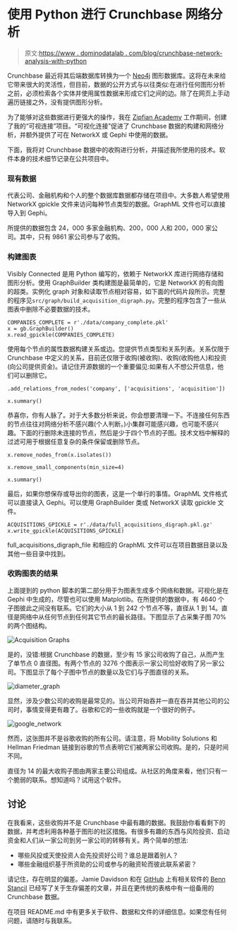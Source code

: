 # 使用 Python 进行 Crunchbase 网络分析

> 原文:[https://www . dominodatalab . com/blog/crunchbase-network-analysis-with-python](https://www.dominodatalab.com/blog/crunchbase-network-analysis-with-python)

Crunchbase 最近将其后端数据库转换为一个 [Neo4j](http://nosql.mypopescu.com/post/84224779420/powered-by-neo4j-crunchbases-business-graph) 图形数据库。这将在未来给它带来很大的灵活性，但目前，数据的公开方式与以往类似:在进行任何图形分析之前，必须检索各个实体并使用属性数据来形成它们之间的边。除了在网页上手动遍历链接之外，没有提供图形分析。

为了能够对这些数据进行更强大的操作，我在 [Zipfian Academy](http://www.zipfianacademy.com/) 工作期间，创建了我的“可视连接”项目。“可视化连接”促进了 Crunchbase 数据的构建和网络分析，并额外提供了可在 NetworkX 或 Gephi 中使用的数据。

下面，我将对 Crunchbase 数据中的收购进行分析，并描述我所使用的技术。软件本身的技术细节记录在公共项目中。

### 现有数据

代表公司、金融机构和个人的整个数据库数据都存储在项目中。大多数人希望使用 NetworkX gpickle 文件来访问每种节点类型的数据。GraphML 文件也可以直接导入到 Gephi。

所提供的数据包含 24，000 多家金融机构、200，000 人和 200，000 家公司。其中，只有 9861 家公司参与了收购。

### 构建图表

Visibly Connected 是用 Python 编写的，依赖于 NetworkX 库进行网络存储和图形分析。使用 GraphBuilder 类构建图是最简单的，它是 NetworkX 的有向图的超类。实例化 graph 对象和读取节点相对容易，如下面的代码片段所示。完整的程序见`src/graph/build_acquisition_digraph.py`。完整的程序包含了一些从图表中删除不必要数据的技术。

```
COMPANIES_COMPLETE = r'./data/company_complete.pkl'
x = gb.GraphBuilder()
x.read_gpickle(COMPANIES_COMPLETE)
```

使用每个节点的属性数据构建关系或边。您提供节点类型和关系列表。关系仅限于 Crunchbase 中定义的关系，目前还仅限于收购(被收购)、收购(收购他人)和投资(向公司提供资金)。请记住开源数据的一个重要偏见:如果有人不想公开信息，他们可以删除它。

```
.add_relations_from_nodes('company', ['acquisitions', 'acquisition'])

x.summary()
```

恭喜你，你有人脉了。对于大多数分析来说，你会想要清理一下。不连接任何东西的节点往往对网络分析不感兴趣(个人判断。)小集群可能感兴趣，也可能不感兴趣。下面的行删除未连接的节点，然后是少于四个节点的子图。技术文档中解释的过滤可用于根据任意复杂的条件保留或删除节点。

```
x.remove_nodes_from(x.isolates())

x.remove_small_components(min_size=4)

x.summary()
```

最后，如果你想保存或导出你的图表，这是一个单行的事情。GraphML 文件格式可以直接读入 Gephi。可以使用 GraphBuilder 类或 NetworkX 读取 gpickle 文件。

```
ACQUISITIONS_GPICKLE = r'./data/full_acquisitions_digraph.pkl.gz'
x.write_gpickle(ACQUISITIONS_GPICKLE)
```

full_acquisitions_digraph_file 和相应的 GraphML 文件可以在项目数据目录以及其他一些目录中找到。

### 收购图表的结果

上面提到的 python 脚本的第二部分用于为图表生成多个网络和数据。可视化是在 Gephi 中生成的，尽管也可以使用 Matplotlib。在所提供的数据中，有 4640 个子图彼此之间没有联系。它们的大小从 1 到 242 个节点不等，直径从 1 到 14。直径是网络中从任何节点到任何其它节点的最长路径。下图显示了占采集子图 70%的两个图结构。

![Acquisition Graphs](../Images/a29524b840e9423f22766aae75608dc8.png)

是的，没错:根据 Crunchbase 的数据，至少有 15 家公司收购了自己，从而产生了单节点 0 直径图。有两个节点的 3276 个图表示一家公司恰好收购了另一家公司。下图显示了每个子图中节点的数量以及它们与子图直径的关系。

![diameter_graph](../Images/b18e6e568ef6b53fee2342c767ea5d7c.png)

显然，涉及少数公司的收购是最常见的。当公司开始吞并一直在吞并其他公司的公司时，事情变得更有趣了。谷歌和它的一些收购就是一个很好的例子。

![google_network](../Images/c59dd85bb10a1fcf6c22554338a95b28.png)

然而，这张图并不是谷歌收购的所有公司。请注意，将 Mobility Solutions 和 Hellman Friedman 链接到谷歌的节点表明它们被两家公司收购。是的，只是时间不同。

直径为 14 的最大收购子图由两家主要公司组成。从社区的角度来看，他们只有一个脆弱的联系。想知道吗？试用这个软件。

## 讨论

在我看来，这些收购并不是 Crunchbase 中最有趣的数据。我鼓励你看看剩下的数据，并考虑利用各种基于图形的社区措施。有很多有趣的东西与风险投资、启动资金和人们从一家公司到另一家公司的转移有关。两个简单的想法:

*   哪些风投或天使投资人会先投资好公司？谁总是跟着别人？
*   哪些金融组织基于所资助的公司或参与的融资轮而彼此联系紧密？

请记住，存在明显的偏差。Jamie Davidson 和在 [GitHub](https://github.com/mode/blog/tree/master/2014-01-30-founder-experience) 上有相关软件的 [Benn Stancil](http://bennstancil.com/are-experienced-founders-better) 已经写了关于生存偏差的文章，并且在更传统的表格中有一组备用的 Crunchbase 数据。

在项目 README.md 中有更多关于软件、数据和文件的详细信息。如果您有任何问题，请随时与我联系。